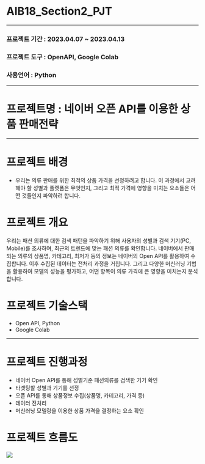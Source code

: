 # AIB18_Section2_PJT


---------
### 프로젝트 기간 : 2023.04.07 ~ 2023.04.13
### 프로젝트 도구 : OpenAPI, Google Colab
### 사용언어 : Python
---------
# 프로젝트명 : 네이버 오픈 API를 이용한 상품 판매전략

-------------------
# 프로젝트 배경
* 우리는 의류 판매를 위한 최적의 상품 가격을 선정하려고 합니다. 이 과정에서 고려해야 할 성별과 플랫폼은 무엇인지, 그리고 최적 가격에 영향을 미치는 요소들은 어떤 것들인지 파악하려 합니다.

# 프로젝트 개요
우리는 패션 의류에 대한 검색 패턴을 파악하기 위해 사용자의 성별과 검색 기기(PC, Mobile)를 조사하며, 최근의 트렌드에 맞는 패션 의류를 확인합니다. 네이버에서 판매되는 의류의 상품명, 카테고리, 최저가 등의 정보는 네이버의 Open API를 활용하여 수집합니다. 이후 수집된 데이터는 전처리 과정을 거칩니다. 그리고 다양한 머신러닝 기법을 활용하여 모델의 성능을 평가하고, 어떤 항목이 의류 가격에 큰 영향을 미치는지 분석합니다.

# 프로젝트 기술스택
* Open API, Python 
* Google Colab  
------------------


# 프로젝트 진행과정
* 네이버 Open API를 통해 성별기준 패션의류를 검색한 기기 확인
* 타겟팅할 성별과 기기를 선정
* 오픈 API를 통해 상품정보 수집(상품명, 카테고리, 가격 등)
* 데이터 전처리
* 머신러닝 모델링을 이용한 상품 가격을 결정하는 요소 확인

# 프로젝트 흐름도
![](https://velog.velcdn.com/images/malangcow/post/5b0e75e9-ae82-4bf1-a335-bdc66389089d/image.png)

